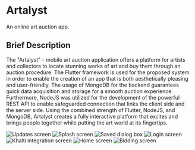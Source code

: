 # Artalyst
An online art auction app.

## Brief Description
The "Artalyst" - mobile art auction application offers a platform for artists and collectors to locate stunning works of art and buy them through an auction procedure. The Flutter framework is used for the proposed system in order to enable the creation of an app that is both aesthetically pleasing and user-friendly. The usage of MongoDB for the backend guarantees quick data acquisition and storage for a smooth auction experience. Furthermore, NodeJS was utilized for the development of the powerful REST API to enable safeguarded connection that links the client side and the server side. Using the combined strength of Flutter, NodeJS, and MongoDB, Artalyst creates a fully interactive platform that excites and brings people together while putting the art world at its fingertips.

![Updates screen](https://github.com/user-attachments/assets/9da7bc37-a060-4b44-bcdb-d591dde7eec4)
![Splash screen](https://github.com/user-attachments/assets/0b491a53-1e57-4cb2-91a0-8d4fd89c25e1)
![Saved dialog box](https://github.com/user-attachments/assets/d2fb6107-704f-44f2-98da-302ae907666a)
![Login screen](https://github.com/user-attachments/assets/ed05d6ca-2df3-4b0d-8572-bfc150e226d0)
![Khalti integration screen](https://github.com/user-attachments/assets/9cc6b2d8-a2f8-4054-ac18-033475c4ae40)
![Home screen](https://github.com/user-attachments/assets/fbdef1e8-8c1a-462d-8e93-a5a93d8b2f50)
![Bidding screen](https://github.com/user-attachments/assets/84f85c82-dfd3-4904-8396-57cf56ab7399)

